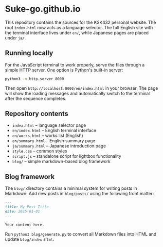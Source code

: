 # Suke-go.github.io

This repository contains the sources for the KSK432 personal website. The root
`index.html` now acts as a language selector. The full English site with the
terminal interface lives under `en/`, while Japanese pages are placed under
`ja/`.

## Running locally

For the JavaScript terminal to work properly, serve the files through a simple HTTP server. One option is Python's built-in server:

```bash
python3 -m http.server 8000
```

Then open `http://localhost:8000/en/index.html` in your browser. The page will show the loading messages and automatically switch to the terminal after the sequence completes.

## Repository contents

- `index.html` – language selector page
- `en/index.html` – English terminal interface
- `en/works.html` – works list (English)
- `en/summary.html` – English summary page
- `ja/summary.html` – Japanese introduction page
- `style.css` – common styles
- `script.js` – standalone script for lightbox functionality
- `blog/` – simple markdown-based blog framework

## Blog framework

The `blog/` directory contains a minimal system for writing posts in Markdown.
Add new posts in `blog/posts/` using the following front matter:

```markdown
---
title: My Post Title
date: 2025-01-01
---

Your content here.
```

Run `python3 blog/generate.py` to convert all Markdown files into HTML and
update `blog/index.html`.

